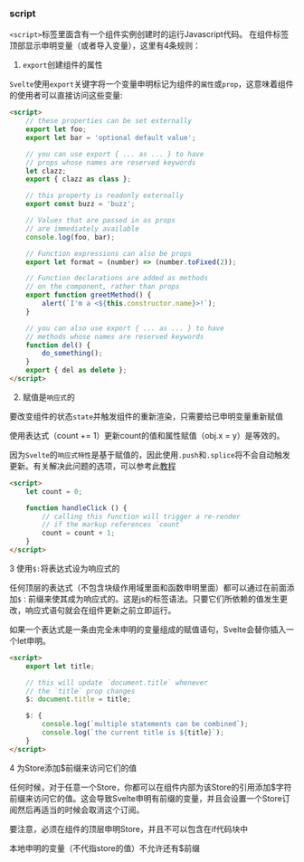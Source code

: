 ### script
`<script>`标签里面含有一个组件实例创建时的运行Javascript代码。
在组件标签顶部显示申明变量（或者导入变量），这里有4条规则：

1. `export`创建组件的属性

`Svelte`使用`export`关键字将一个变量申明标记为组件的`属性`或`prop`，这意味着组件的使用者可以直接访问这些变量:

```html
<script>
	// these properties can be set externally
	export let foo;
	export let bar = 'optional default value';

	// you can use export { ... as ... } to have
	// props whose names are reserved keywords
	let clazz;
	export { clazz as class };

	// this property is readonly externally
	export const buzz = 'buzz';

	// Values that are passed in as props
	// are immediately available
	console.log(foo, bar);

	// Function expressions can also be props
	export let format = (number) => (number.toFixed(2));

	// Function declarations are added as methods
	// on the component, rather than props
	export function greetMethod() {
		alert(`I'm a <${this.constructor.name}>!`);
	}

	// you can also use export { ... as ... } to have
	// methods whose names are reserved keywords
	function del() {
		do_something();
	}
	export { del as delete };
</script>
```

2. 赋值是`响应式`的

要改变组件的状态`state`并触发组件的重新渲染，只需要给已申明变量重新赋值

使用表达式（count += 1）更新count的值和属性赋值（obj.x = y）是等效的。

因为`Svelte`的`响应式特性`是基于赋值的，因此使用`.push`和`.splice`将不会自动触发更新。有关解决此问题的选项，可以参考此[教程](https://svelte.dev/tutorial/updating-arrays-and-objects)

```html
<script>
	let count = 0;

	function handleClick () {
		// calling this function will trigger a re-render
		// if the markup references `count`
		count = count + 1;
	}
</script>
```

3 使用`$:`将表达式设为响应式的

任何顶层的表达式（不包含块级作用域里面和函数申明里面）都可以通过在前面添加`$：`前缀来使其成为响应式的。这是js的标签语法。只要它们所依赖的值发生更改，响应式语句就会在组件更新之前立即运行。

如果一个表达式是一条由完全未申明的变量组成的赋值语句，Svelte会替你插入一个let申明。

```html
<script>
	export let title;

	// this will update `document.title` whenever
	// the `title` prop changes
	$: document.title = title;

	$: {
		console.log(`multiple statements can be combined`);
		console.log(`the current title is ${title}`);
	}
</script>
```

4 为Store添加$前缀来访问它们的值

任何时候，对于任意一个Store，你都可以在组件内部为该Store的引用添加$字符前缀来访问它的值。这会导致Svelte申明有前缀的变量，并且会设置一个Store订阅然后再适当的时候会取消这个订阅。

要注意，必须在组件的顶层申明Store，并且不可以包含在if代码块中

本地申明的变量（不代指store的值）不允许还有$前缀